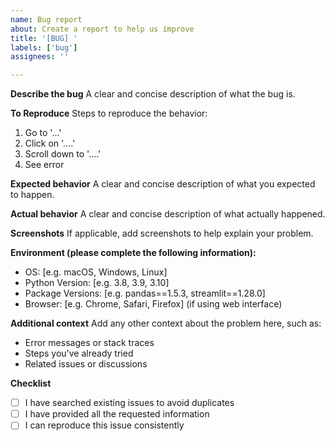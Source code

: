 ```yaml
---
name: Bug report
about: Create a report to help us improve
title: '[BUG] '
labels: ['bug']
assignees: ''

---
```


**Describe the bug**
A clear and concise description of what the bug is.

**To Reproduce**
Steps to reproduce the behavior:
1. Go to '...'
2. Click on '....'
3. Scroll down to '....'
4. See error

**Expected behavior**
A clear and concise description of what you expected to happen.

**Actual behavior**
A clear and concise description of what actually happened.

**Screenshots**
If applicable, add screenshots to help explain your problem.

**Environment (please complete the following information):**
 - OS: [e.g. macOS, Windows, Linux]
 - Python Version: [e.g. 3.8, 3.9, 3.10]
 - Package Versions: [e.g. pandas==1.5.3, streamlit==1.28.0]
 - Browser: [e.g. Chrome, Safari, Firefox] (if using web interface)

**Additional context**
Add any other context about the problem here, such as:
- Error messages or stack traces
- Steps you've already tried
- Related issues or discussions

**Checklist**
- [ ] I have searched existing issues to avoid duplicates
- [ ] I have provided all the requested information
- [ ] I can reproduce this issue consistently 